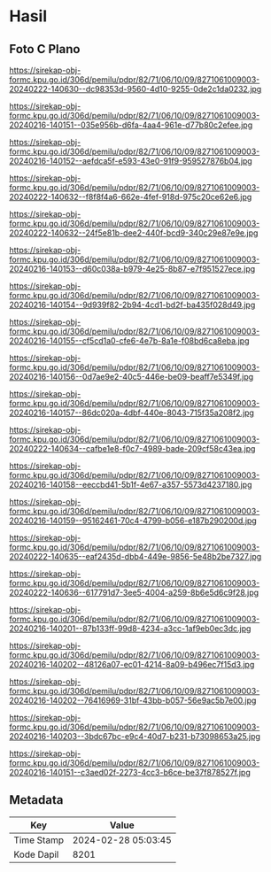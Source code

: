 # Hasil

## Foto C Plano

https://sirekap-obj-formc.kpu.go.id/306d/pemilu/pdpr/82/71/06/10/09/8271061009003-20240222-140630--dc98353d-9560-4d10-9255-0de2c1da0232.jpg

https://sirekap-obj-formc.kpu.go.id/306d/pemilu/pdpr/82/71/06/10/09/8271061009003-20240216-140151--035e956b-d6fa-4aa4-961e-d77b80c2efee.jpg

https://sirekap-obj-formc.kpu.go.id/306d/pemilu/pdpr/82/71/06/10/09/8271061009003-20240216-140152--aefdca5f-e593-43e0-91f9-959527876b04.jpg

https://sirekap-obj-formc.kpu.go.id/306d/pemilu/pdpr/82/71/06/10/09/8271061009003-20240222-140632--f8f8f4a6-662e-4fef-918d-975c20ce62e6.jpg

https://sirekap-obj-formc.kpu.go.id/306d/pemilu/pdpr/82/71/06/10/09/8271061009003-20240222-140632--24f5e81b-dee2-440f-bcd9-340c29e87e9e.jpg

https://sirekap-obj-formc.kpu.go.id/306d/pemilu/pdpr/82/71/06/10/09/8271061009003-20240216-140153--d60c038a-b979-4e25-8b87-e7f951527ece.jpg

https://sirekap-obj-formc.kpu.go.id/306d/pemilu/pdpr/82/71/06/10/09/8271061009003-20240216-140154--9d939f82-2b94-4cd1-bd2f-ba435f028d49.jpg

https://sirekap-obj-formc.kpu.go.id/306d/pemilu/pdpr/82/71/06/10/09/8271061009003-20240216-140155--cf5cd1a0-cfe6-4e7b-8a1e-f08bd6ca8eba.jpg

https://sirekap-obj-formc.kpu.go.id/306d/pemilu/pdpr/82/71/06/10/09/8271061009003-20240216-140156--0d7ae9e2-40c5-446e-be09-beaff7e5349f.jpg

https://sirekap-obj-formc.kpu.go.id/306d/pemilu/pdpr/82/71/06/10/09/8271061009003-20240216-140157--86dc020a-4dbf-440e-8043-715f35a208f2.jpg

https://sirekap-obj-formc.kpu.go.id/306d/pemilu/pdpr/82/71/06/10/09/8271061009003-20240222-140634--cafbe1e8-f0c7-4989-bade-209cf58c43ea.jpg

https://sirekap-obj-formc.kpu.go.id/306d/pemilu/pdpr/82/71/06/10/09/8271061009003-20240216-140158--eeccbd41-5b1f-4e67-a357-5573d4237180.jpg

https://sirekap-obj-formc.kpu.go.id/306d/pemilu/pdpr/82/71/06/10/09/8271061009003-20240216-140159--95162461-70c4-4799-b056-e187b290200d.jpg

https://sirekap-obj-formc.kpu.go.id/306d/pemilu/pdpr/82/71/06/10/09/8271061009003-20240222-140635--eaf2435d-dbb4-449e-9856-5e48b2be7327.jpg

https://sirekap-obj-formc.kpu.go.id/306d/pemilu/pdpr/82/71/06/10/09/8271061009003-20240222-140636--617791d7-3ee5-4004-a259-8b6e5d6c9f28.jpg

https://sirekap-obj-formc.kpu.go.id/306d/pemilu/pdpr/82/71/06/10/09/8271061009003-20240216-140201--87b133ff-99d8-4234-a3cc-1af9eb0ec3dc.jpg

https://sirekap-obj-formc.kpu.go.id/306d/pemilu/pdpr/82/71/06/10/09/8271061009003-20240216-140202--48126a07-ec01-4214-8a09-b496ec7f15d3.jpg

https://sirekap-obj-formc.kpu.go.id/306d/pemilu/pdpr/82/71/06/10/09/8271061009003-20240216-140202--76416969-31bf-43bb-b057-56e9ac5b7e00.jpg

https://sirekap-obj-formc.kpu.go.id/306d/pemilu/pdpr/82/71/06/10/09/8271061009003-20240216-140203--3bdc67bc-e9c4-40d7-b231-b73098653a25.jpg

https://sirekap-obj-formc.kpu.go.id/306d/pemilu/pdpr/82/71/06/10/09/8271061009003-20240216-140151--c3aed02f-2273-4cc3-b6ce-be37f878527f.jpg


## Metadata

| Key        | Value               |
| ---------- | ------------------- |
| Time Stamp | 2024-02-28 05:03:45 |
| Kode Dapil | 8201                |



